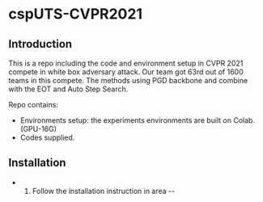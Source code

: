 # cspUTS-CVPR2021

## Introduction
This is a repo including the code and environment setup in CVPR 2021 compete in white box adversary attack. Our team got 63rd out of 1600 teams in this compete. The methods using PGD backbone and combine with the EOT and Auto Step Search.

Repo contains:
- Environments setup: the experiments environments are built on Colab. (GPU-16G)
- Codes supplied.

## Installation

- 1. Follow the installation instruction in area
-- 
